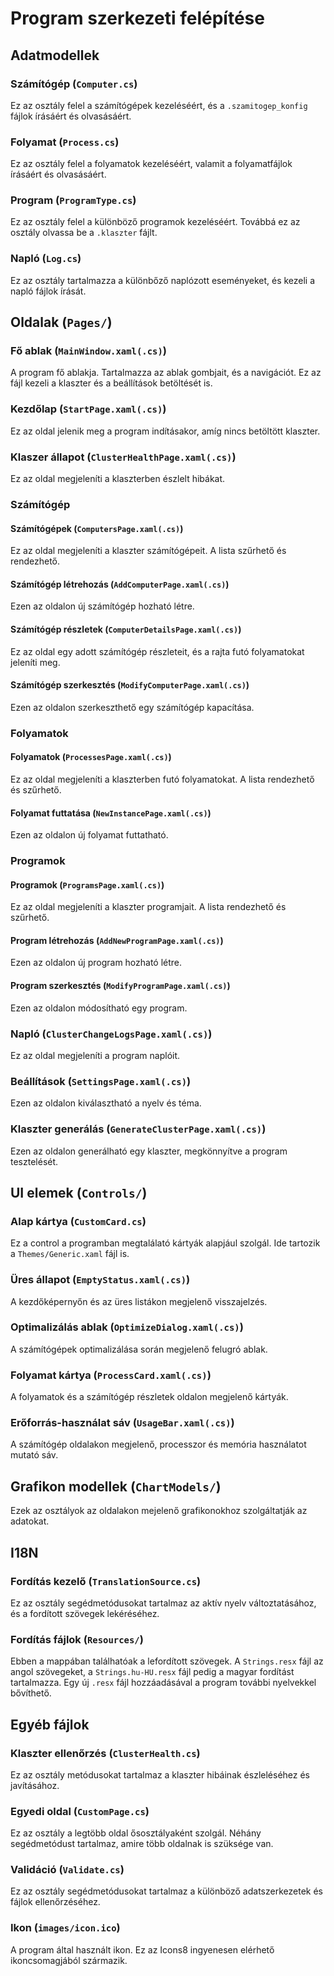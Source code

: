 # Program szerkezeti felépítése

## Adatmodellek

### Számítógép (`Computer.cs`)

Ez az osztály felel a számítógépek kezeléséért, és a `.szamitogep_konfig` fájlok írásáért és olvasásáért.

### Folyamat (`Process.cs`)

Ez az osztály felel a folyamatok kezeléséért, valamit a folyamatfájlok írásáért és olvasásáért.

### Program (`ProgramType.cs`)

Ez az osztály felel a különböző programok kezeléséért. Továbbá ez az osztály olvassa be a `.klaszter` fájlt.

### Napló (`Log.cs`)

Ez az osztály tartalmazza a különbőző naplózott eseményeket, és kezeli a napló fájlok írását.

## Oldalak (`Pages/`)

### Fő ablak (`MainWindow.xaml(.cs)`)

A program fő ablakja. Tartalmazza az ablak gombjait, és a navigációt. Ez az fájl kezeli a klaszter és a beállítások betöltését is.

### Kezdőlap (`StartPage.xaml(.cs)`)

Ez az oldal jelenik meg a program indításakor, amíg nincs betöltött klaszter.

### Klaszer állapot (`ClusterHealthPage.xaml(.cs)`)

Ez az oldal megjeleníti a klaszterben észlelt hibákat.

### Számítógép

#### Számítógépek (`ComputersPage.xaml(.cs)`)

Ez az oldal megjeleníti a klaszter számítógépeit. A lista szűrhető és rendezhető.

#### Számítógép létrehozás (`AddComputerPage.xaml(.cs)`)

Ezen az oldalon új számítógép hozható létre.

#### Számítógép részletek (`ComputerDetailsPage.xaml(.cs)`)

Ez az oldal egy adott számítógép részleteit, és a rajta futó folyamatokat jeleníti meg.

#### Számítógép szerkesztés (`ModifyComputerPage.xaml(.cs)`)

Ezen az oldalon szerkeszthető egy számítógép kapacítása.

### Folyamatok

#### Folyamatok (`ProcessesPage.xaml(.cs)`)

Ez az oldal megjeleníti a klaszterben futó folyamatokat. A lista rendezhető és szűrhető.

#### Folyamat futtatása (`NewInstancePage.xaml(.cs)`)

Ezen az oldalon új folyamat futtatható.

### Programok

#### Programok (`ProgramsPage.xaml(.cs)`)

Ez az oldal megjeleníti a klaszter programjait. A lista rendezhető és szűrhető.

#### Program létrehozás (`AddNewProgramPage.xaml(.cs)`)

Ezen az oldalon új program hozható létre.

#### Program szerkesztés (`ModifyProgramPage.xaml(.cs)`)

Ezen az oldalon módosítható egy program.

### Napló (`ClusterChangeLogsPage.xaml(.cs)`)

Ez az oldal megjeleníti a program naplóit.

### Beállítások (`SettingsPage.xaml(.cs)`)

Ezen az oldalon kiválasztható a nyelv és téma.

### Klaszter generálás (`GenerateClusterPage.xaml(.cs)`)

Ezen az oldalon generálható egy klaszter, megkönnyítve a program tesztelését.

## UI elemek (`Controls/`)

### Alap kártya (`CustomCard.cs`)

Ez a control a programban megtalálató kártyák alapjául szolgál. Ide tartozik a `Themes/Generic.xaml` fájl is.

### Üres állapot (`EmptyStatus.xaml(.cs)`)

A kezdőképernyőn és az üres listákon megjelenő visszajelzés.

### Optimalizálás ablak (`OptimizeDialog.xaml(.cs)`)

A számítógépek optimalizálása során megjelenő felugró ablak.

### Folyamat kártya (`ProcessCard.xaml(.cs)`)

A folyamatok és a számítógép részletek oldalon megjelenő kártyák.

### Erőforrás-használat sáv (`UsageBar.xaml(.cs)`)

A számítógép oldalakon megjelenő, processzor és memória használatot mutató sáv.

## Grafikon modellek (`ChartModels/`)

Ezek az osztályok az oldalakon mejelenő grafikonokhoz szolgáltatják az adatokat.

## I18N

### Fordítás kezelő (`TranslationSource.cs`)

Ez az osztály segédmetódusokat tartalmaz az aktív nyelv változtatásához, és a fordított szövegek lekéréséhez.

### Fordítás fájlok (`Resources/`)

Ebben a mappában találhatóak a lefordított szövegek. A `Strings.resx` fájl az angol szövegeket, a `Strings.hu-HU.resx` fájl
pedig a magyar fordítást tartalmazza. Egy új `.resx` fájl hozzáadásával a program további nyelvekkel bővíthető.

###

## Egyéb fájlok

### Klaszter ellenőrzés (`ClusterHealth.cs`)

Ez az osztály metódusokat tartalmaz a klaszter hibáinak észleléséhez és javításához.

### Egyedi oldal (`CustomPage.cs`)

Ez az osztály a legtöbb oldal ősosztályaként szolgál. Néhány segédmetódust tartalmaz, amire több oldalnak is szüksége van.

### Validáció (`Validate.cs`)

Ez az osztály segédmetódusokat tartalmaz a különböző adatszerkezetek és fájlok ellenőrzéséhez.

### Ikon (`images/icon.ico`)

A program által használt ikon. Ez az Icons8 ingyenesen elérhető ikoncsomagjából származik.
